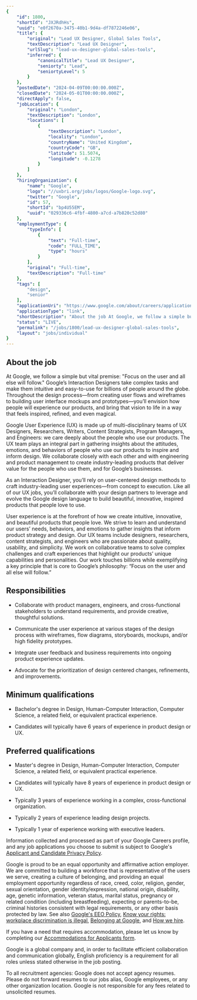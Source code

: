 ```yaml
---
{
	"id": 1800,
	"shortId": "JXJRdhHs",
	"uuid": "e0f2670a-3475-40b1-9d4a-df7872246e06",
	"title": {
		"original": "Lead UX Designer, Global Sales Tools",
		"textDescription": "Lead UX Designer",
		"urlSlug": "lead-ux-designer-global-sales-tools",
		"inferred": {
			"canonicalTitle": "Lead UX Designer",
			"seniorty": "Lead",
			"seniortyLevel": 5
		}
	},
	"postedDate": "2024-04-09T00:00:00.000Z",
	"closedDate": "2024-05-01T00:00:00.000Z",
	"directApply": false,
	"jobLocation": {
		"original": "London",
		"textDescription": "London",
		"locations": [
			{
				"textDescription": "London",
				"locality": "London",
				"countryName": "United Kingdom",
				"countryCode": "GB",
				"latitude": 51.5074,
				"longitude": -0.1278
			}
		]
	},
	"hiringOrganization": {
		"name": "Google",
		"logo": "//uxbri.org/jobs/logos/Google-logo.svg",
		"twitter": "Google",
		"id": 57,
		"shortId": "bp4U55EM",
		"uuid": "029336c6-4fbf-4800-a7cd-a7b820c52d80"
	},
	"employmentType": {
		"typeInfo": [
			{
				"text": "Full-time",
				"code": "FULL_TIME",
				"type": "hours"
			}
		],
		"original": "Full-time",
		"textDescription": "Full-time"
	},
	"tags": [
		"design",
		"senior"
	],
	"applicationUri": "https://www.google.com/about/careers/applications/apply/450fb162-f212-4733-af50-963dd8916feb/form",
	"applicationType": "link",
	"shortDescription": "About the job At Google, we follow a simple but vital premise: \"Focus on the user and all else will follow.\" Google’s’ Interaction Designers take complex tasks and make them intuitive and easy-to-use",
	"status": "LIVE",
	"permalink": "/jobs/1800/lead-ux-designer-global-sales-tools",
	"layout": "jobs/individual"
}
---
```

<h2>About the job</h2><p>At Google, we follow a simple but vital premise: "Focus on the user and all else will follow." Google’s Interaction Designers take complex tasks and make them intuitive and easy-to-use for billions of people around the globe. Throughout the design process—from creating user flows and wireframes to building user interface mockups and prototypes—you’ll envision how people will experience our products, and bring that vision to life in a way that feels inspired, refined, and even magical.</p><p>Google User Experience (UX) is made up of multi-disciplinary teams of UX Designers, Researchers, Writers, Content Strategists, Program Managers, and Engineers: we care deeply about the people who use our products. The UX team plays an integral part in gathering insights about the attitudes, emotions, and behaviors of people who use our products to inspire and inform design. We collaborate closely with each other and with engineering and product management to create industry-leading products that deliver value for the people who use them, and for Google’s businesses.</p><p>As an Interaction Designer, you’ll rely on user-centered design methods to craft industry-leading user experiences—from concept to execution. Like all of our UX jobs, you’ll collaborate with your design partners to leverage and evolve the Google design language to build beautiful, innovative, inspired products that people love to use.</p><p>User experience is at the forefront of how we create intuitive, innovative, and beautiful products that people love. We strive to learn and understand our users’ needs, behaviors, and emotions to gather insights that inform product strategy and design. Our UX teams include designers, researchers, content strategists, and engineers who are passionate about quality, usability, and simplicity. We work on collaborative teams to solve complex challenges and craft experiences that highlight our products’ unique capabilities and personalities. Our work touches billions while exemplifying a key principle that is core to Google’s philosophy: “Focus on the user and all else will follow.”</p><h2>Responsibilities</h2><ul><li><p>Collaborate with product managers, engineers, and cross-functional stakeholders to understand requirements, and provide creative, thoughtful solutions.</p></li><li><p>Communicate the user experience at various stages of the design process with wireframes, flow diagrams, storyboards, mockups, and/or high fidelity prototypes.</p></li><li><p>Integrate user feedback and business requirements into ongoing product experience updates.</p></li><li><p>Advocate for the prioritization of design centered changes, refinements, and improvements.</p></li></ul><h2>Minimum qualifications</h2><ul><li><p>Bachelor's degree in Design, Human-Computer Interaction, Computer Science, a related field, or equivalent practical experience.</p></li><li><p>Candidates will typically have 6 years of experience in product design or UX.</p></li></ul><h2>Preferred qualifications</h2><ul><li><p>Master's degree in Design, Human-Computer Interaction, Computer Science, a related field, or equivalent practical experience.</p></li><li><p>Candidates will typically have 8 years of experience in product design or UX.</p></li><li><p>Typically 3 years of experience working in a complex, cross-functional organization.</p></li><li><p>Typically 2 years of experience leading design projects.</p></li><li><p>Typically 1 year of experience working with executive leaders.</p></li></ul><p>Information collected and processed as part of your Google Careers profile, and any job applications you choose to submit is subject to Google's <a target="_blank" rel="noopener noreferrer nofollow" href="https://careers.google.com/privacy-policy/">Applicant and Candidate Privacy Policy</a>.</p><p>Google is proud to be an equal opportunity and affirmative action employer. We are committed to building a workforce that is representative of the users we serve, creating a culture of belonging, and providing an equal employment opportunity regardless of race, creed, color, religion, gender, sexual orientation, gender identity/expression, national origin, disability, age, genetic information, veteran status, marital status, pregnancy or related condition (including breastfeeding), expecting or parents-to-be, criminal histories consistent with legal requirements, or any other basis protected by law. See also <a target="_blank" rel="noopener noreferrer nofollow" href="https://www.google.com/about/careers/applications/eeo/">Google's EEO Policy</a>, <a target="_blank" rel="noopener noreferrer nofollow" href="https://careers.google.com/jobs/dist/legal/EEOC_KnowYourRights_10_20.pdf">Know your rights: workplace discrimination is illegal</a>, <a target="_blank" rel="noopener noreferrer nofollow" href="https://about.google/belonging/">Belonging at Google</a>, and <a target="_blank" rel="noopener noreferrer nofollow" href="https://careers.google.com/how-we-hire/">How we hire</a>.</p><p>If you have a need that requires accommodation, please let us know by completing our <a target="_blank" rel="noopener noreferrer nofollow" href="https://goo.gl/forms/aBt6Pu71i1kzpLHe2">Accommodations for Applicants form</a>.</p><p>Google is a global company and, in order to facilitate efficient collaboration and communication globally, English proficiency is a requirement for all roles unless stated otherwise in the job posting.</p><p>To all recruitment agencies: Google does not accept agency resumes. Please do not forward resumes to our jobs alias, Google employees, or any other organization location. Google is not responsible for any fees related to unsolicited resumes.</p>
